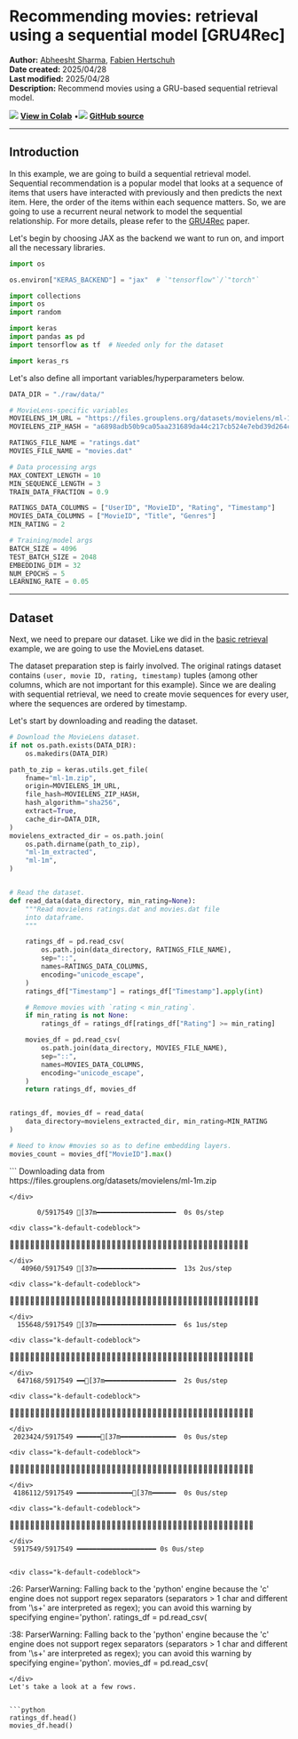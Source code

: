 # Recommending movies: retrieval using a sequential model [GRU4Rec]

**Author:** [Abheesht Sharma](https://github.com/abheesht17/), [Fabien Hertschuh](https://github.com/hertschuh/)<br>
**Date created:** 2025/04/28<br>
**Last modified:** 2025/04/28<br>
**Description:** Recommend movies using a GRU-based sequential retrieval model.


<img class="k-inline-icon" src="https://colab.research.google.com/img/colab_favicon.ico"/> [**View in Colab**](https://colab.research.google.com/github/keras-team/keras-io/blob/master/examples/keras_rs/ipynb/sequential_retrieval.ipynb)  <span class="k-dot">•</span><img class="k-inline-icon" src="https://github.com/favicon.ico"/> [**GitHub source**](https://github.com/keras-team/keras-io/blob/master/examples/keras_rs/sequential_retrieval.py)



---
## Introduction

In this example, we are going to build a sequential retrieval model. Sequential
recommendation is a popular model that looks at a sequence of items that users
have interacted with previously and then predicts the next item. Here, the order
of the items within each sequence matters. So, we are going to use a recurrent
neural network to model the sequential relationship. For more details,
please refer to the [GRU4Rec](https://arxiv.org/abs/1511.06939) paper.

Let's begin by choosing JAX as the backend we want to run on, and import all
the necessary libraries.


```python
import os

os.environ["KERAS_BACKEND"] = "jax"  # `"tensorflow"`/`"torch"`

import collections
import os
import random

import keras
import pandas as pd
import tensorflow as tf  # Needed only for the dataset

import keras_rs
```

Let's also define all important variables/hyperparameters below.


```python
DATA_DIR = "./raw/data/"

# MovieLens-specific variables
MOVIELENS_1M_URL = "https://files.grouplens.org/datasets/movielens/ml-1m.zip"
MOVIELENS_ZIP_HASH = "a6898adb50b9ca05aa231689da44c217cb524e7ebd39d264c56e2832f2c54e20"

RATINGS_FILE_NAME = "ratings.dat"
MOVIES_FILE_NAME = "movies.dat"

# Data processing args
MAX_CONTEXT_LENGTH = 10
MIN_SEQUENCE_LENGTH = 3
TRAIN_DATA_FRACTION = 0.9

RATINGS_DATA_COLUMNS = ["UserID", "MovieID", "Rating", "Timestamp"]
MOVIES_DATA_COLUMNS = ["MovieID", "Title", "Genres"]
MIN_RATING = 2

# Training/model args
BATCH_SIZE = 4096
TEST_BATCH_SIZE = 2048
EMBEDDING_DIM = 32
NUM_EPOCHS = 5
LEARNING_RATE = 0.05
```

---
## Dataset

Next, we need to prepare our dataset. Like we did in the
[basic retrieval](/keras_rs/examples/basic_retrieval/)
example, we are going to use the MovieLens dataset.

The dataset preparation step is fairly involved. The original ratings dataset
contains `(user, movie ID, rating, timestamp)` tuples (among other columns,
which are not important for this example). Since we are dealing with sequential
retrieval, we need to create movie sequences for every user, where the sequences
are ordered by timestamp.

Let's start by downloading and reading the dataset.


```python
# Download the MovieLens dataset.
if not os.path.exists(DATA_DIR):
    os.makedirs(DATA_DIR)

path_to_zip = keras.utils.get_file(
    fname="ml-1m.zip",
    origin=MOVIELENS_1M_URL,
    file_hash=MOVIELENS_ZIP_HASH,
    hash_algorithm="sha256",
    extract=True,
    cache_dir=DATA_DIR,
)
movielens_extracted_dir = os.path.join(
    os.path.dirname(path_to_zip),
    "ml-1m_extracted",
    "ml-1m",
)


# Read the dataset.
def read_data(data_directory, min_rating=None):
    """Read movielens ratings.dat and movies.dat file
    into dataframe.
    """

    ratings_df = pd.read_csv(
        os.path.join(data_directory, RATINGS_FILE_NAME),
        sep="::",
        names=RATINGS_DATA_COLUMNS,
        encoding="unicode_escape",
    )
    ratings_df["Timestamp"] = ratings_df["Timestamp"].apply(int)

    # Remove movies with `rating < min_rating`.
    if min_rating is not None:
        ratings_df = ratings_df[ratings_df["Rating"] >= min_rating]

    movies_df = pd.read_csv(
        os.path.join(data_directory, MOVIES_FILE_NAME),
        sep="::",
        names=MOVIES_DATA_COLUMNS,
        encoding="unicode_escape",
    )
    return ratings_df, movies_df


ratings_df, movies_df = read_data(
    data_directory=movielens_extracted_dir, min_rating=MIN_RATING
)

# Need to know #movies so as to define embedding layers.
movies_count = movies_df["MovieID"].max()
```

<div class="k-default-codeblock">
```
Downloading data from https://files.grouplens.org/datasets/movielens/ml-1m.zip

```
</div>
    
       0/5917549 [37m━━━━━━━━━━━━━━━━━━━━  0s 0s/step

<div class="k-default-codeblock">
```

```
</div>
   40960/5917549 [37m━━━━━━━━━━━━━━━━━━━━  13s 2us/step

<div class="k-default-codeblock">
```

```
</div>
  155648/5917549 [37m━━━━━━━━━━━━━━━━━━━━  6s 1us/step 

<div class="k-default-codeblock">
```

```
</div>
  647168/5917549 ━━[37m━━━━━━━━━━━━━━━━━━  2s 0us/step

<div class="k-default-codeblock">
```

```
</div>
 2023424/5917549 ━━━━━━[37m━━━━━━━━━━━━━━  0s 0us/step

<div class="k-default-codeblock">
```

```
</div>
 4186112/5917549 ━━━━━━━━━━━━━━[37m━━━━━━  0s 0us/step

<div class="k-default-codeblock">
```

```
</div>
 5917549/5917549 ━━━━━━━━━━━━━━━━━━━━ 0s 0us/step


<div class="k-default-codeblock">
```
<ipython-input-3-6fc962858754>:26: ParserWarning: Falling back to the 'python' engine because the 'c' engine does not support regex separators (separators > 1 char and different from '\s+' are interpreted as regex); you can avoid this warning by specifying engine='python'.
  ratings_df = pd.read_csv(

<ipython-input-3-6fc962858754>:38: ParserWarning: Falling back to the 'python' engine because the 'c' engine does not support regex separators (separators > 1 char and different from '\s+' are interpreted as regex); you can avoid this warning by specifying engine='python'.
  movies_df = pd.read_csv(

```
</div>
Let's take a look at a few rows.


```python
ratings_df.head()
movies_df.head()
```





  <div id="df-126ff866-dbfe-4bb5-b3bc-a9c74eac56a8" class="colab-df-container">
    <div>
<style scoped>
    .dataframe tbody tr th:only-of-type {
        vertical-align: middle;
    }

<div class="k-default-codeblock">
```
.dataframe tbody tr th {
    vertical-align: top;
}

.dataframe thead th {
    text-align: right;
}
```
</div>
</style>
<table border="1" class="dataframe">
  <thead>
    <tr style="text-align: right;">
      <th></th>
      <th>MovieID</th>
      <th>Title</th>
      <th>Genres</th>
    </tr>
  </thead>
  <tbody>
    <tr>
      <th>0</th>
      <td>1</td>
      <td>Toy Story (1995)</td>
      <td>Animation|Children's|Comedy</td>
    </tr>
    <tr>
      <th>1</th>
      <td>2</td>
      <td>Jumanji (1995)</td>
      <td>Adventure|Children's|Fantasy</td>
    </tr>
    <tr>
      <th>2</th>
      <td>3</td>
      <td>Grumpier Old Men (1995)</td>
      <td>Comedy|Romance</td>
    </tr>
    <tr>
      <th>3</th>
      <td>4</td>
      <td>Waiting to Exhale (1995)</td>
      <td>Comedy|Drama</td>
    </tr>
    <tr>
      <th>4</th>
      <td>5</td>
      <td>Father of the Bride Part II (1995)</td>
      <td>Comedy</td>
    </tr>
  </tbody>
</table>
</div>
    <div class="colab-df-buttons">

  <div class="colab-df-container">
    <button class="colab-df-convert" onclick="convertToInteractive('df-126ff866-dbfe-4bb5-b3bc-a9c74eac56a8')"
            title="Convert this dataframe to an interactive table."
            style="display:none;">

  <svg xmlns="http://www.w3.org/2000/svg" height="24px" viewBox="0 -960 960 960">
    <path d="M120-120v-720h720v720H120Zm60-500h600v-160H180v160Zm220 220h160v-160H400v160Zm0 220h160v-160H400v160ZM180-400h160v-160H180v160Zm440 0h160v-160H620v160ZM180-180h160v-160H180v160Zm440 0h160v-160H620v160Z"/>
  </svg>
    </button>

  <style>
    .colab-df-container {
      display:flex;
      gap: 12px;
    }

<div class="k-default-codeblock">
```
.colab-df-convert {
  background-color: #E8F0FE;
  border: none;
  border-radius: 50%;
  cursor: pointer;
  display: none;
  fill: #1967D2;
  height: 32px;
  padding: 0 0 0 0;
  width: 32px;
}

.colab-df-convert:hover {
  background-color: #E2EBFA;
  box-shadow: 0px 1px 2px rgba(60, 64, 67, 0.3), 0px 1px 3px 1px rgba(60, 64, 67, 0.15);
  fill: #174EA6;
}

.colab-df-buttons div {
  margin-bottom: 4px;
}

[theme=dark] .colab-df-convert {
  background-color: #3B4455;
  fill: #D2E3FC;
}

[theme=dark] .colab-df-convert:hover {
  background-color: #434B5C;
  box-shadow: 0px 1px 3px 1px rgba(0, 0, 0, 0.15);
  filter: drop-shadow(0px 1px 2px rgba(0, 0, 0, 0.3));
  fill: #FFFFFF;
}
```
</div>
  </style>

<div class="k-default-codeblock">
```
<script>
  const buttonEl =
    document.querySelector('#df-126ff866-dbfe-4bb5-b3bc-a9c74eac56a8 button.colab-df-convert');
  buttonEl.style.display =
    google.colab.kernel.accessAllowed ? 'block' : 'none';

  async function convertToInteractive(key) {
    const element = document.querySelector('#df-126ff866-dbfe-4bb5-b3bc-a9c74eac56a8');
    const dataTable =
      await google.colab.kernel.invokeFunction('convertToInteractive',
                                                [key], {});
    if (!dataTable) return;

    const docLinkHtml = 'Like what you see? Visit the ' +
      '<a target="_blank" href=https://colab.research.google.com/notebooks/data_table.ipynb>data table notebook</a>'
      + ' to learn more about interactive tables.';
    element.innerHTML = '';
    dataTable['output_type'] = 'display_data';
    await google.colab.output.renderOutput(dataTable, element);
    const docLink = document.createElement('div');
    docLink.innerHTML = docLinkHtml;
    element.appendChild(docLink);
  }
</script>
```
</div>
  </div>

<div class="k-default-codeblock">
```
</div>
```
</div>
  </div>




Now that we have read the dataset, let's create sequences of movies
for every user. Here is the function for doing just that.


```python

def get_movie_sequence_per_user(ratings_df):
    """Get movieID sequences for every user."""
    sequences = collections.defaultdict(list)

    for user_id, movie_id, rating, timestamp in ratings_df.values:
        sequences[user_id].append(
            {
                "movie_id": movie_id,
                "timestamp": timestamp,
                "rating": rating,
            }
        )

    # Sort movie sequences by timestamp for every user.
    for user_id, context in sequences.items():
        context.sort(key=lambda x: x["timestamp"])
        sequences[user_id] = context

    return sequences

```

We need to do some filtering and processing before we proceed
with training the model:

1. Form sequences of all lengths up to
   `min(user_sequence_length, MAX_CONTEXT_LENGTH)`. So, every user
   will have multiple sequences corresponding to it.
2. Get labels, i.e., Given a sequence of length `n`, the first
   `n-1` tokens will be fed to the model as input, and the label
   will be the last token.
3. Remove all user sequences with less than `MIN_SEQUENCE_LENGTH`
   movies.
4. Pad all sequences to `MAX_CONTEXT_LENGTH`.


```python

def generate_examples_from_user_sequences(sequences):
    """Generates sequences for all users, with padding, truncation, etc."""

    def generate_examples_from_user_sequence(sequence):
        """Generates examples for a single user sequence."""

        examples = []
        for label_idx in range(1, len(sequence)):
            start_idx = max(0, label_idx - MAX_CONTEXT_LENGTH)
            context = sequence[start_idx:label_idx]

            # Padding
            while len(context) < MAX_CONTEXT_LENGTH:
                context.append(
                    {
                        "movie_id": 0,
                        "timestamp": 0,
                        "rating": 0.0,
                    }
                )

            label_movie_id = int(sequence[label_idx]["movie_id"])
            context_movie_id = [int(movie["movie_id"]) for movie in context]

            examples.append(
                {
                    "context_movie_id": context_movie_id,
                    "label_movie_id": label_movie_id,
                },
            )
        return examples

    all_examples = []
    for sequence in sequences.values():
        if len(sequence) < MIN_SEQUENCE_LENGTH:
            continue

        user_examples = generate_examples_from_user_sequence(sequence)

        all_examples.extend(user_examples)

    return all_examples

```

Let's split the dataset into train and test sets. Also, we need to
change the format of the dataset dictionary so as to enable conversion
to a `tf.data.Dataset` object.


```python
sequences = get_movie_sequence_per_user(ratings_df)
examples = generate_examples_from_user_sequences(sequences)

# Train-test split.
random.shuffle(examples)
split_index = int(TRAIN_DATA_FRACTION * len(examples))
train_examples = examples[:split_index]
test_examples = examples[split_index:]


def list_of_dicts_to_dict_of_lists(list_of_dicts):
    """Convert list of dictionaries to dictionary of lists for
    `tf.data` conversion.
    """
    dict_of_lists = collections.defaultdict(list)
    for dictionary in list_of_dicts:
        for key, value in dictionary.items():
            dict_of_lists[key].append(value)
    return dict_of_lists


train_examples = list_of_dicts_to_dict_of_lists(train_examples)
test_examples = list_of_dicts_to_dict_of_lists(test_examples)

train_ds = tf.data.Dataset.from_tensor_slices(train_examples).map(
    lambda x: (x["context_movie_id"], x["label_movie_id"])
)
test_ds = tf.data.Dataset.from_tensor_slices(test_examples).map(
    lambda x: (x["context_movie_id"], x["label_movie_id"])
)
```

We need to batch our datasets. We also user `cache()` and `prefetch()`
for better performance.


```python
train_ds = train_ds.batch(BATCH_SIZE).cache().prefetch(tf.data.AUTOTUNE)
test_ds = test_ds.batch(TEST_BATCH_SIZE).cache().prefetch(tf.data.AUTOTUNE)
```

Let's print out one batch.


```python
for sample in train_ds.take(1):
    print(sample)
```

<div class="k-default-codeblock">
```
(<tf.Tensor: shape=(4096, 10), dtype=int32, numpy=
array([[1376, 3256,  480, ..., 2013, 2916,  377],
       [ 778,  858,  593, ..., 3897, 3910,    0],
       [ 539, 1517,  329, ...,  313,  490,  225],
       ...,
       [1200, 1097,  260, ...,    0,    0,    0],
       [1892,  648, 1092, ..., 1644, 1590,  427],
       [ 933, 1961, 1249, ..., 2291,  293,  804]], dtype=int32)>, <tf.Tensor: shape=(4096,), dtype=int32, numpy=array([ 380, 3948, 1092, ..., 1748,  908, 1216], dtype=int32)>)

```
</div>
---
## Model and Training

In the basic retrieval example, we used one query tower for the
user, and the candidate tower for the candidate movie. We are
going to use a two-tower architecture here as well. However,
we use the query tower with a Gated Recurrent Unit (GRU) layer
to encode the sequence of historical movies, and keep the same
candidate tower for the candidate movie.

Note: Take a look at how the labels are defined. The label tensor
(of shape `(batch_size, batch_size)`) contains one-hot vectors. The idea
is: for every sample, consider movie IDs corresponding to other samples in
the batch as negatives.


```python

class SequentialRetrievalModel(keras.Model):
    """Create the sequential retrieval model.

    Args:
      movies_count: Total number of unique movies in the dataset.
      embedding_dimension: Output dimension for movie embedding tables.
    """

    def __init__(
        self,
        movies_count,
        embedding_dimension=128,
        **kwargs,
    ):
        super().__init__(**kwargs)
        # Our query tower, simply an embedding table followed by
        # a GRU unit. This encodes sequence of historical movies.
        self.query_model = keras.Sequential(
            [
                keras.layers.Embedding(movies_count + 1, embedding_dimension),
                keras.layers.GRU(embedding_dimension),
            ]
        )

        # Our candidate tower, simply an embedding table.
        self.candidate_model = keras.layers.Embedding(
            movies_count + 1, embedding_dimension
        )

        # The layer that performs the retrieval.
        self.retrieval = keras_rs.layers.BruteForceRetrieval(k=10, return_scores=False)
        self.loss_fn = keras.losses.CategoricalCrossentropy(
            from_logits=True,
        )

    def build(self, input_shape):
        self.query_model.build(input_shape)
        self.candidate_model.build(input_shape)

        # In this case, the candidates are directly the movie embeddings.
        # We take a shortcut and directly reuse the variable.
        self.retrieval.candidate_embeddings = self.candidate_model.embeddings
        self.retrieval.build(input_shape)
        super().build(input_shape)

    def call(self, inputs, training=False):
        query_embeddings = self.query_model(inputs)
        result = {
            "query_embeddings": query_embeddings,
        }

        if not training:
            # Skip the retrieval of top movies during training as the
            # predictions are not used.
            result["predictions"] = self.retrieval(query_embeddings)
        return result

    def compute_loss(self, x, y, y_pred, sample_weight, training=True):
        candidate_id = y
        query_embeddings = y_pred["query_embeddings"]
        candidate_embeddings = self.candidate_model(candidate_id)

        num_queries = keras.ops.shape(query_embeddings)[0]
        num_candidates = keras.ops.shape(candidate_embeddings)[0]

        # One-hot vectors for labels.
        labels = keras.ops.eye(num_queries, num_candidates)

        # Compute the affinity score by multiplying the two embeddings.
        scores = keras.ops.matmul(
            query_embeddings, keras.ops.transpose(candidate_embeddings)
        )

        return self.loss_fn(labels, scores, sample_weight)

```

Let's instantiate, compile and train our model.


```python
model = SequentialRetrievalModel(
    movies_count=movies_count + 1, embedding_dimension=EMBEDDING_DIM
)

# Compile.
model.compile(optimizer=keras.optimizers.AdamW(learning_rate=LEARNING_RATE))

# Train.
model.fit(
    train_ds,
    validation_data=test_ds,
    epochs=NUM_EPOCHS,
)
```

<div class="k-default-codeblock">
```
Epoch 1/5

```
</div>
    
   1/207 [37m━━━━━━━━━━━━━━━━━━━━  8:15 2s/step - loss: 8.3178

<div class="k-default-codeblock">
```

```
</div>
   2/207 [37m━━━━━━━━━━━━━━━━━━━━  3:45 1s/step - loss: 8.3176

<div class="k-default-codeblock">
```

```
</div>
   3/207 [37m━━━━━━━━━━━━━━━━━━━━  1:52 552ms/step - loss: 8.3172

<div class="k-default-codeblock">
```

```
</div>
   4/207 [37m━━━━━━━━━━━━━━━━━━━━  1:15 370ms/step - loss: 8.3162

<div class="k-default-codeblock">
```

```
</div>
  11/207 ━[37m━━━━━━━━━━━━━━━━━━━  22s 116ms/step - loss: 8.2738 

<div class="k-default-codeblock">
```

```
</div>
  12/207 ━[37m━━━━━━━━━━━━━━━━━━━  20s 107ms/step - loss: 8.2634

<div class="k-default-codeblock">
```

```
</div>
  13/207 ━[37m━━━━━━━━━━━━━━━━━━━  19s 98ms/step - loss: 8.2528 

<div class="k-default-codeblock">
```

```
</div>
  20/207 ━[37m━━━━━━━━━━━━━━━━━━━  12s 65ms/step - loss: 8.1734

<div class="k-default-codeblock">
```

```
</div>
  26/207 ━━[37m━━━━━━━━━━━━━━━━━━  9s 52ms/step - loss: 8.1071 

<div class="k-default-codeblock">
```

```
</div>
  27/207 ━━[37m━━━━━━━━━━━━━━━━━━  8s 50ms/step - loss: 8.0966

<div class="k-default-codeblock">
```

```
</div>
  34/207 ━━━[37m━━━━━━━━━━━━━━━━━  7s 41ms/step - loss: 8.0269

<div class="k-default-codeblock">
```

```
</div>
  35/207 ━━━[37m━━━━━━━━━━━━━━━━━  6s 40ms/step - loss: 8.0176

<div class="k-default-codeblock">
```

```
</div>
  43/207 ━━━━[37m━━━━━━━━━━━━━━━━  5s 33ms/step - loss: 7.9480

<div class="k-default-codeblock">
```

```
</div>
  51/207 ━━━━[37m━━━━━━━━━━━━━━━━  4s 29ms/step - loss: 7.8863

<div class="k-default-codeblock">
```

```
</div>
  59/207 ━━━━━[37m━━━━━━━━━━━━━━━  3s 26ms/step - loss: 7.8312

<div class="k-default-codeblock">
```

```
</div>
  67/207 ━━━━━━[37m━━━━━━━━━━━━━━  3s 24ms/step - loss: 7.7818

<div class="k-default-codeblock">
```

```
</div>
  74/207 ━━━━━━━[37m━━━━━━━━━━━━━  2s 22ms/step - loss: 7.7428

<div class="k-default-codeblock">
```

```
</div>
  75/207 ━━━━━━━[37m━━━━━━━━━━━━━  2s 22ms/step - loss: 7.7375

<div class="k-default-codeblock">
```

```
</div>
  81/207 ━━━━━━━[37m━━━━━━━━━━━━━  2s 21ms/step - loss: 7.7069

<div class="k-default-codeblock">
```

```
</div>
  89/207 ━━━━━━━━[37m━━━━━━━━━━━━  2s 20ms/step - loss: 7.6693

<div class="k-default-codeblock">
```

```
</div>
  97/207 ━━━━━━━━━[37m━━━━━━━━━━━  2s 19ms/step - loss: 7.6349

<div class="k-default-codeblock">
```

```
</div>
 105/207 ━━━━━━━━━━[37m━━━━━━━━━━  1s 18ms/step - loss: 7.6032

<div class="k-default-codeblock">
```

```
</div>
 112/207 ━━━━━━━━━━[37m━━━━━━━━━━  1s 17ms/step - loss: 7.5774

<div class="k-default-codeblock">
```

```
</div>
 120/207 ━━━━━━━━━━━[37m━━━━━━━━━  1s 16ms/step - loss: 7.5498

<div class="k-default-codeblock">
```

```
</div>
 128/207 ━━━━━━━━━━━━[37m━━━━━━━━  1s 16ms/step - loss: 7.5242

<div class="k-default-codeblock">
```

```
</div>
 136/207 ━━━━━━━━━━━━━[37m━━━━━━━  1s 15ms/step - loss: 7.5002

<div class="k-default-codeblock">
```

```
</div>
 143/207 ━━━━━━━━━━━━━[37m━━━━━━━  0s 15ms/step - loss: 7.4805

<div class="k-default-codeblock">
```

```
</div>
 150/207 ━━━━━━━━━━━━━━[37m━━━━━━  0s 15ms/step - loss: 7.4618

<div class="k-default-codeblock">
```

```
</div>
 158/207 ━━━━━━━━━━━━━━━[37m━━━━━  0s 14ms/step - loss: 7.4415

<div class="k-default-codeblock">
```

```
</div>
 164/207 ━━━━━━━━━━━━━━━[37m━━━━━  0s 14ms/step - loss: 7.4270

<div class="k-default-codeblock">
```

```
</div>
 171/207 ━━━━━━━━━━━━━━━━[37m━━━━  0s 14ms/step - loss: 7.4109

<div class="k-default-codeblock">
```

```
</div>
 178/207 ━━━━━━━━━━━━━━━━━[37m━━━  0s 14ms/step - loss: 7.3955

<div class="k-default-codeblock">
```

```
</div>
 186/207 ━━━━━━━━━━━━━━━━━[37m━━━  0s 13ms/step - loss: 7.3787

<div class="k-default-codeblock">
```

```
</div>
 194/207 ━━━━━━━━━━━━━━━━━━[37m━━  0s 13ms/step - loss: 7.3628

<div class="k-default-codeblock">
```

```
</div>
 202/207 ━━━━━━━━━━━━━━━━━━━[37m━  0s 13ms/step - loss: 7.3476

<div class="k-default-codeblock">
```

```
</div>
 207/207 ━━━━━━━━━━━━━━━━━━━━ 0s 19ms/step - loss: 7.3385

<div class="k-default-codeblock">
```

```
</div>
 207/207 ━━━━━━━━━━━━━━━━━━━━ 8s 27ms/step - loss: 7.3367 - val_loss: 5.9755


<div class="k-default-codeblock">
```
Epoch 2/5

```
</div>
    
   1/207 [37m━━━━━━━━━━━━━━━━━━━━  3:40 1s/step - loss: 6.6693

    
   2/207 [37m━━━━━━━━━━━━━━━━━━━━  1s 8ms/step - loss: 6.6767 

    
   3/207 [37m━━━━━━━━━━━━━━━━━━━━  1s 8ms/step - loss: 6.6764

    
   4/207 [37m━━━━━━━━━━━━━━━━━━━━  1s 8ms/step - loss: 6.6778

<div class="k-default-codeblock">
```

```
</div>
   7/207 [37m━━━━━━━━━━━━━━━━━━━━  2s 14ms/step - loss: 6.6812

<div class="k-default-codeblock">
```

```
</div>
   8/207 [37m━━━━━━━━━━━━━━━━━━━━  3s 16ms/step - loss: 6.6840
  10/207 [37m━━━━━━━━━━━━━━━━━━━━  2s 12ms/step - loss: 6.6854
   9/207 [37m━━━━━━━━━━━━━━━━━━━━  2s 14ms/step - loss: 6.6834

<div class="k-default-codeblock">
```

```
</div>
  11/207 ━[37m━━━━━━━━━━━━━━━━━━━  4s 22ms/step - loss: 6.6863
  12/207 ━[37m━━━━━━━━━━━━━━━━━━━  3s 20ms/step - loss: 6.6868

<div class="k-default-codeblock">
```

```
</div>
  13/207 ━[37m━━━━━━━━━━━━━━━━━━━  3s 21ms/step - loss: 6.6874

<div class="k-default-codeblock">
```

```
</div>
  14/207 ━[37m━━━━━━━━━━━━━━━━━━━  5s 27ms/step - loss: 6.6878

<div class="k-default-codeblock">
```

```
</div>
  16/207 ━[37m━━━━━━━━━━━━━━━━━━━  4s 25ms/step - loss: 6.6883

<div class="k-default-codeblock">
```

```
</div>
  15/207 ━[37m━━━━━━━━━━━━━━━━━━━  5s 26ms/step - loss: 6.6881

<div class="k-default-codeblock">
```

```
</div>
  19/207 ━[37m━━━━━━━━━━━━━━━━━━━  4s 25ms/step - loss: 6.6885
  17/207 ━[37m━━━━━━━━━━━━━━━━━━━  5s 28ms/step - loss: 6.6884

<div class="k-default-codeblock">
```

```
</div>
  18/207 ━[37m━━━━━━━━━━━━━━━━━━━  5s 27ms/step - loss: 6.6885

<div class="k-default-codeblock">
```

```
</div>
  22/207 ━━[37m━━━━━━━━━━━━━━━━━━  4s 27ms/step - loss: 6.6877

<div class="k-default-codeblock">
```

```
</div>
  20/207 ━[37m━━━━━━━━━━━━━━━━━━━  5s 30ms/step - loss: 6.6875
  23/207 ━━[37m━━━━━━━━━━━━━━━━━━  4s 26ms/step - loss: 6.6869
  21/207 ━━[37m━━━━━━━━━━━━━━━━━━  5s 28ms/step - loss: 6.6876

<div class="k-default-codeblock">
```

```
</div>
  24/207 ━━[37m━━━━━━━━━━━━━━━━━━  5s 29ms/step - loss: 6.6863

<div class="k-default-codeblock">
```

```
</div>
  25/207 ━━[37m━━━━━━━━━━━━━━━━━━  5s 28ms/step - loss: 6.6865

<div class="k-default-codeblock">
```

```
</div>
  26/207 ━━[37m━━━━━━━━━━━━━━━━━━  4s 27ms/step - loss: 6.6859

<div class="k-default-codeblock">
```

```
</div>
  28/207 ━━[37m━━━━━━━━━━━━━━━━━━  5s 29ms/step - loss: 6.6854
  31/207 ━━[37m━━━━━━━━━━━━━━━━━━  4s 26ms/step - loss: 6.6840

<div class="k-default-codeblock">
```

```
</div>
  27/207 ━━[37m━━━━━━━━━━━━━━━━━━  5s 30ms/step - loss: 6.6850
  30/207 ━━[37m━━━━━━━━━━━━━━━━━━  4s 27ms/step - loss: 6.6843
  29/207 ━━[37m━━━━━━━━━━━━━━━━━━  4s 28ms/step - loss: 6.6852
  32/207 ━━━[37m━━━━━━━━━━━━━━━━━  4s 26ms/step - loss: 6.6837

<div class="k-default-codeblock">
```

```
</div>
  34/207 ━━━[37m━━━━━━━━━━━━━━━━━  4s 27ms/step - loss: 6.6832

<div class="k-default-codeblock">
```

```
</div>
  33/207 ━━━[37m━━━━━━━━━━━━━━━━━  4s 28ms/step - loss: 6.6835

<div class="k-default-codeblock">
```

```
</div>
  36/207 ━━━[37m━━━━━━━━━━━━━━━━━  4s 28ms/step - loss: 6.6820

<div class="k-default-codeblock">
```

```
</div>
  38/207 ━━━[37m━━━━━━━━━━━━━━━━━  4s 27ms/step - loss: 6.6815
  35/207 ━━━[37m━━━━━━━━━━━━━━━━━  5s 29ms/step - loss: 6.6813
  37/207 ━━━[37m━━━━━━━━━━━━━━━━━  4s 28ms/step - loss: 6.6823
  40/207 ━━━[37m━━━━━━━━━━━━━━━━━  4s 26ms/step - loss: 6.6801
  39/207 ━━━[37m━━━━━━━━━━━━━━━━━  4s 26ms/step - loss: 6.6803

<div class="k-default-codeblock">
```

```
</div>
  42/207 ━━━━[37m━━━━━━━━━━━━━━━━  4s 27ms/step - loss: 6.6796
  46/207 ━━━━[37m━━━━━━━━━━━━━━━━  3s 25ms/step - loss: 6.6785
  45/207 ━━━━[37m━━━━━━━━━━━━━━━━  4s 25ms/step - loss: 6.6787
  44/207 ━━━━[37m━━━━━━━━━━━━━━━━  4s 26ms/step - loss: 6.6780
  43/207 ━━━━[37m━━━━━━━━━━━━━━━━  4s 27ms/step - loss: 6.6782
  41/207 ━━━[37m━━━━━━━━━━━━━━━━━  4s 28ms/step - loss: 6.6798

<div class="k-default-codeblock">
```

```
</div>
 138/207 ━━━━━━━━━━━━━[37m━━━━━━━  0s 8ms/step - loss: 6.6455 

<div class="k-default-codeblock">
```

```
</div>
 133/207 ━━━━━━━━━━━━[37m━━━━━━━━  0s 9ms/step - loss: 6.6460
 137/207 ━━━━━━━━━━━━━[37m━━━━━━━  0s 9ms/step - loss: 6.6456

<div class="k-default-codeblock">
```

```
</div>
 139/207 ━━━━━━━━━━━━━[37m━━━━━━━  0s 8ms/step - loss: 6.6453

<div class="k-default-codeblock">
```

```
</div>
 135/207 ━━━━━━━━━━━━━[37m━━━━━━━  0s 9ms/step - loss: 6.6451

<div class="k-default-codeblock">
```

```
</div>
 136/207 ━━━━━━━━━━━━━[37m━━━━━━━  0s 9ms/step - loss: 6.6452

<div class="k-default-codeblock">
```

```
</div>
 207/207 ━━━━━━━━━━━━━━━━━━━━ 0s 7ms/step - loss: 6.6302

<div class="k-default-codeblock">
```

```
</div>
 207/207 ━━━━━━━━━━━━━━━━━━━━ 3s 8ms/step - loss: 6.6301 - val_loss: 5.9181


<div class="k-default-codeblock">
```
Epoch 3/5

```
</div>
    
   1/207 [37m━━━━━━━━━━━━━━━━━━━━  2s 12ms/step - loss: 6.5585

    
   2/207 [37m━━━━━━━━━━━━━━━━━━━━  0s 5ms/step - loss: 6.5668 

<div class="k-default-codeblock">
```

```
</div>
  12/207 ━[37m━━━━━━━━━━━━━━━━━━━  0s 5ms/step - loss: 6.5732

<div class="k-default-codeblock">
```

```
</div>
  13/207 ━[37m━━━━━━━━━━━━━━━━━━━  0s 5ms/step - loss: 6.5741

<div class="k-default-codeblock">
```

```
</div>
  14/207 ━[37m━━━━━━━━━━━━━━━━━━━  0s 5ms/step - loss: 6.5747

<div class="k-default-codeblock">
```

```
</div>
  15/207 ━[37m━━━━━━━━━━━━━━━━━━━  0s 5ms/step - loss: 6.5752

<div class="k-default-codeblock">
```

```
</div>
  16/207 ━[37m━━━━━━━━━━━━━━━━━━━  0s 5ms/step - loss: 6.5756

<div class="k-default-codeblock">
```

```
</div>
  17/207 ━[37m━━━━━━━━━━━━━━━━━━━  0s 5ms/step - loss: 6.5760

<div class="k-default-codeblock">
```

```
</div>
  21/207 ━━[37m━━━━━━━━━━━━━━━━━━  1s 6ms/step - loss: 6.5767
  20/207 ━[37m━━━━━━━━━━━━━━━━━━━  1s 7ms/step - loss: 6.5767

<div class="k-default-codeblock">
```

```
</div>
  26/207 ━━[37m━━━━━━━━━━━━━━━━━━  0s 5ms/step - loss: 6.5763
  27/207 ━━[37m━━━━━━━━━━━━━━━━━━  0s 5ms/step - loss: 6.5762

<div class="k-default-codeblock">
```

```
</div>
  25/207 ━━[37m━━━━━━━━━━━━━━━━━━  0s 5ms/step - loss: 6.5764

<div class="k-default-codeblock">
```

```
</div>
  28/207 ━━[37m━━━━━━━━━━━━━━━━━━  1s 7ms/step - loss: 6.5761
  31/207 ━━[37m━━━━━━━━━━━━━━━━━━  1s 6ms/step - loss: 6.5756
  29/207 ━━[37m━━━━━━━━━━━━━━━━━━  1s 7ms/step - loss: 6.5759

<div class="k-default-codeblock">
```

```
</div>
  32/207 ━━━[37m━━━━━━━━━━━━━━━━━  1s 9ms/step - loss: 6.5754

<div class="k-default-codeblock">
```

```
</div>
  33/207 ━━━[37m━━━━━━━━━━━━━━━━━  1s 9ms/step - loss: 6.5749

<div class="k-default-codeblock">
```

```
</div>
  30/207 ━━[37m━━━━━━━━━━━━━━━━━━  1s 10ms/step - loss: 6.5753

<div class="k-default-codeblock">
```

```
</div>
  36/207 ━━━[37m━━━━━━━━━━━━━━━━━  1s 11ms/step - loss: 6.5745

<div class="k-default-codeblock">
```

```
</div>
  35/207 ━━━[37m━━━━━━━━━━━━━━━━━  1s 11ms/step - loss: 6.5746

<div class="k-default-codeblock">
```

```
</div>
  37/207 ━━━[37m━━━━━━━━━━━━━━━━━  1s 11ms/step - loss: 6.5743
  34/207 ━━━[37m━━━━━━━━━━━━━━━━━  2s 12ms/step - loss: 6.5748

<div class="k-default-codeblock">
```

```
</div>
  40/207 ━━━[37m━━━━━━━━━━━━━━━━━  2s 13ms/step - loss: 6.5739
  39/207 ━━━[37m━━━━━━━━━━━━━━━━━  2s 13ms/step - loss: 6.5737

<div class="k-default-codeblock">
```

```
</div>
  38/207 ━━━[37m━━━━━━━━━━━━━━━━━  2s 14ms/step - loss: 6.5736

<div class="k-default-codeblock">
```

```
</div>
  42/207 ━━━━[37m━━━━━━━━━━━━━━━━  2s 13ms/step - loss: 6.5728
  43/207 ━━━━[37m━━━━━━━━━━━━━━━━  2s 12ms/step - loss: 6.5729
  41/207 ━━━[37m━━━━━━━━━━━━━━━━━  2s 13ms/step - loss: 6.5732

<div class="k-default-codeblock">
```

```
</div>
  45/207 ━━━━[37m━━━━━━━━━━━━━━━━  2s 14ms/step - loss: 6.5723
  44/207 ━━━━[37m━━━━━━━━━━━━━━━━  2s 15ms/step - loss: 6.5725
  46/207 ━━━━[37m━━━━━━━━━━━━━━━━  2s 14ms/step - loss: 6.5722
  48/207 ━━━━[37m━━━━━━━━━━━━━━━━  2s 13ms/step - loss: 6.5719
  49/207 ━━━━[37m━━━━━━━━━━━━━━━━  2s 13ms/step - loss: 6.5718

<div class="k-default-codeblock">
```

```
</div>
  47/207 ━━━━[37m━━━━━━━━━━━━━━━━  2s 16ms/step - loss: 6.5717

<div class="k-default-codeblock">
```

```
</div>
  50/207 ━━━━[37m━━━━━━━━━━━━━━━━  2s 17ms/step - loss: 6.5700
  53/207 ━━━━━[37m━━━━━━━━━━━━━━━  2s 16ms/step - loss: 6.5702

<div class="k-default-codeblock">
```

```
</div>
  54/207 ━━━━━[37m━━━━━━━━━━━━━━━  2s 16ms/step - loss: 6.5704
  52/207 ━━━━━[37m━━━━━━━━━━━━━━━  2s 17ms/step - loss: 6.5701
  51/207 ━━━━[37m━━━━━━━━━━━━━━━━  2s 17ms/step - loss: 6.5710
  55/207 ━━━━━[37m━━━━━━━━━━━━━━━  2s 16ms/step - loss: 6.5692

<div class="k-default-codeblock">
```

```
</div>
  56/207 ━━━━━[37m━━━━━━━━━━━━━━━  2s 18ms/step - loss: 6.5690

<div class="k-default-codeblock">
```

```
</div>
  59/207 ━━━━━[37m━━━━━━━━━━━━━━━  2s 17ms/step - loss: 6.5686
  60/207 ━━━━━[37m━━━━━━━━━━━━━━━  2s 16ms/step - loss: 6.5676
  61/207 ━━━━━[37m━━━━━━━━━━━━━━━  2s 16ms/step - loss: 6.5677
  58/207 ━━━━━[37m━━━━━━━━━━━━━━━  2s 17ms/step - loss: 6.5684
  57/207 ━━━━━[37m━━━━━━━━━━━━━━━  2s 17ms/step - loss: 6.5683

<div class="k-default-codeblock">
```

```
</div>
  65/207 ━━━━━━[37m━━━━━━━━━━━━━━  2s 17ms/step - loss: 6.5667
  63/207 ━━━━━━[37m━━━━━━━━━━━━━━  2s 17ms/step - loss: 6.5672
  67/207 ━━━━━━[37m━━━━━━━━━━━━━━  2s 16ms/step - loss: 6.5662
  62/207 ━━━━━[37m━━━━━━━━━━━━━━━  2s 18ms/step - loss: 6.5673
  64/207 ━━━━━━[37m━━━━━━━━━━━━━━  2s 17ms/step - loss: 6.5665

<div class="k-default-codeblock">
```

```
</div>
  66/207 ━━━━━━[37m━━━━━━━━━━━━━━  2s 17ms/step - loss: 6.5668

<div class="k-default-codeblock">
```

```
</div>
 207/207 ━━━━━━━━━━━━━━━━━━━━ 0s 6ms/step - loss: 6.5433 

<div class="k-default-codeblock">
```

```
</div>
 207/207 ━━━━━━━━━━━━━━━━━━━━ 1s 7ms/step - loss: 6.5432 - val_loss: 5.9228


<div class="k-default-codeblock">
```
Epoch 4/5

```
</div>
    
   1/207 [37m━━━━━━━━━━━━━━━━━━━━  1s 10ms/step - loss: 6.5296

    
   2/207 [37m━━━━━━━━━━━━━━━━━━━━  0s 5ms/step - loss: 6.5367 

    
   3/207 [37m━━━━━━━━━━━━━━━━━━━━  1s 5ms/step - loss: 6.5322

<div class="k-default-codeblock">
```

```
</div>
  13/207 ━[37m━━━━━━━━━━━━━━━━━━━  0s 5ms/step - loss: 6.5366

<div class="k-default-codeblock">
```

```
</div>
  14/207 ━[37m━━━━━━━━━━━━━━━━━━━  0s 5ms/step - loss: 6.5372

<div class="k-default-codeblock">
```

```
</div>
  15/207 ━[37m━━━━━━━━━━━━━━━━━━━  0s 5ms/step - loss: 6.5376

<div class="k-default-codeblock">
```

```
</div>
  16/207 ━[37m━━━━━━━━━━━━━━━━━━━  0s 5ms/step - loss: 6.5379

<div class="k-default-codeblock">
```

```
</div>
  17/207 ━[37m━━━━━━━━━━━━━━━━━━━  0s 5ms/step - loss: 6.5381

<div class="k-default-codeblock">
```

```
</div>
  18/207 ━[37m━━━━━━━━━━━━━━━━━━━  0s 5ms/step - loss: 6.5383

<div class="k-default-codeblock">
```

```
</div>
  22/207 ━━[37m━━━━━━━━━━━━━━━━━━  1s 10ms/step - loss: 6.5381

<div class="k-default-codeblock">
```

```
</div>
  23/207 ━━[37m━━━━━━━━━━━━━━━━━━  1s 9ms/step - loss: 6.5382 
  20/207 ━[37m━━━━━━━━━━━━━━━━━━━  1s 11ms/step - loss: 6.5383
  21/207 ━━[37m━━━━━━━━━━━━━━━━━━  1s 10ms/step - loss: 6.5383
  19/207 ━[37m━━━━━━━━━━━━━━━━━━━  2s 11ms/step - loss: 6.5382

<div class="k-default-codeblock">
```

```
</div>
  24/207 ━━[37m━━━━━━━━━━━━━━━━━━  2s 14ms/step - loss: 6.5380
  25/207 ━━[37m━━━━━━━━━━━━━━━━━━  2s 13ms/step - loss: 6.5379

<div class="k-default-codeblock">
```

```
</div>
  26/207 ━━[37m━━━━━━━━━━━━━━━━━━  3s 17ms/step - loss: 6.5378

<div class="k-default-codeblock">
```

```
</div>
  28/207 ━━[37m━━━━━━━━━━━━━━━━━━  2s 16ms/step - loss: 6.5376
  29/207 ━━[37m━━━━━━━━━━━━━━━━━━  2s 15ms/step - loss: 6.5375
  27/207 ━━[37m━━━━━━━━━━━━━━━━━━  2s 16ms/step - loss: 6.5374

<div class="k-default-codeblock">
```

```
</div>
  30/207 ━━[37m━━━━━━━━━━━━━━━━━━  3s 18ms/step - loss: 6.5367
  31/207 ━━[37m━━━━━━━━━━━━━━━━━━  3s 18ms/step - loss: 6.5368

<div class="k-default-codeblock">
```

```
</div>
  32/207 ━━━[37m━━━━━━━━━━━━━━━━━  3s 17ms/step - loss: 6.5365

<div class="k-default-codeblock">
```

```
</div>
  33/207 ━━━[37m━━━━━━━━━━━━━━━━━  3s 20ms/step - loss: 6.5364
  34/207 ━━━[37m━━━━━━━━━━━━━━━━━  3s 19ms/step - loss: 6.5363
  35/207 ━━━[37m━━━━━━━━━━━━━━━━━  3s 19ms/step - loss: 6.5361

<div class="k-default-codeblock">
```

```
</div>
  37/207 ━━━[37m━━━━━━━━━━━━━━━━━  3s 21ms/step - loss: 6.5358

<div class="k-default-codeblock">
```

```
</div>
  38/207 ━━━[37m━━━━━━━━━━━━━━━━━  3s 20ms/step - loss: 6.5357
  36/207 ━━━[37m━━━━━━━━━━━━━━━━━  3s 21ms/step - loss: 6.5360

<div class="k-default-codeblock">
```

```
</div>
  41/207 ━━━[37m━━━━━━━━━━━━━━━━━  3s 22ms/step - loss: 6.5350

<div class="k-default-codeblock">
```

```
</div>
  40/207 ━━━[37m━━━━━━━━━━━━━━━━━  3s 22ms/step - loss: 6.5349
  39/207 ━━━[37m━━━━━━━━━━━━━━━━━  3s 23ms/step - loss: 6.5348
  42/207 ━━━━[37m━━━━━━━━━━━━━━━━  3s 21ms/step - loss: 6.5351

<div class="k-default-codeblock">
```

```
</div>
  46/207 ━━━━[37m━━━━━━━━━━━━━━━━  3s 24ms/step - loss: 6.5339

<div class="k-default-codeblock">
```

```
</div>
  44/207 ━━━━[37m━━━━━━━━━━━━━━━━  3s 23ms/step - loss: 6.5342

<div class="k-default-codeblock">
```

```
</div>
  43/207 ━━━━[37m━━━━━━━━━━━━━━━━  3s 23ms/step - loss: 6.5343
  45/207 ━━━━[37m━━━━━━━━━━━━━━━━  3s 24ms/step - loss: 6.5340
  47/207 ━━━━[37m━━━━━━━━━━━━━━━━  3s 23ms/step - loss: 6.5338
  48/207 ━━━━[37m━━━━━━━━━━━━━━━━  3s 23ms/step - loss: 6.5337

<div class="k-default-codeblock">
```

```
</div>
 207/207 ━━━━━━━━━━━━━━━━━━━━ 1s 6ms/step - loss: 6.5098 - val_loss: 5.9328


<div class="k-default-codeblock">
```
Epoch 5/5

```
</div>
    
   1/207 [37m━━━━━━━━━━━━━━━━━━━━  1s 9ms/step - loss: 6.5103

    
   2/207 [37m━━━━━━━━━━━━━━━━━━━━  1s 5ms/step - loss: 6.5125

    
   3/207 [37m━━━━━━━━━━━━━━━━━━━━  1s 5ms/step - loss: 6.5053

<div class="k-default-codeblock">
```

```
</div>
  14/207 ━[37m━━━━━━━━━━━━━━━━━━━  0s 5ms/step - loss: 6.5092

<div class="k-default-codeblock">
```

```
</div>
  12/207 ━[37m━━━━━━━━━━━━━━━━━━━  1s 6ms/step - loss: 6.5100
  13/207 ━[37m━━━━━━━━━━━━━━━━━━━  1s 6ms/step - loss: 6.5097

<div class="k-default-codeblock">
```

```
</div>
  15/207 ━[37m━━━━━━━━━━━━━━━━━━━  0s 5ms/step - loss: 6.5108

<div class="k-default-codeblock">
```

```
</div>
  16/207 ━[37m━━━━━━━━━━━━━━━━━━━  0s 5ms/step - loss: 6.5109

<div class="k-default-codeblock">
```

```
</div>
  17/207 ━[37m━━━━━━━━━━━━━━━━━━━  0s 5ms/step - loss: 6.5111

<div class="k-default-codeblock">
```

```
</div>
  18/207 ━[37m━━━━━━━━━━━━━━━━━━━  2s 11ms/step - loss: 6.5111
  19/207 ━[37m━━━━━━━━━━━━━━━━━━━  2s 11ms/step - loss: 6.5112

<div class="k-default-codeblock">
```

```
</div>
  21/207 ━━[37m━━━━━━━━━━━━━━━━━━  1s 10ms/step - loss: 6.5111
  22/207 ━━[37m━━━━━━━━━━━━━━━━━━  1s 9ms/step - loss: 6.5110 
  20/207 ━[37m━━━━━━━━━━━━━━━━━━━  1s 10ms/step - loss: 6.5113

<div class="k-default-codeblock">
```

```
</div>
  23/207 ━━[37m━━━━━━━━━━━━━━━━━━  2s 14ms/step - loss: 6.5112

<div class="k-default-codeblock">
```

```
</div>
  24/207 ━━[37m━━━━━━━━━━━━━━━━━━  2s 13ms/step - loss: 6.5111

<div class="k-default-codeblock">
```

```
</div>
  25/207 ━━[37m━━━━━━━━━━━━━━━━━━  3s 17ms/step - loss: 6.5108

<div class="k-default-codeblock">
```

```
</div>
  28/207 ━━[37m━━━━━━━━━━━━━━━━━━  2s 15ms/step - loss: 6.5109
  27/207 ━━[37m━━━━━━━━━━━━━━━━━━  2s 16ms/step - loss: 6.5108

<div class="k-default-codeblock">
```

```
</div>
  26/207 ━━[37m━━━━━━━━━━━━━━━━━━  2s 16ms/step - loss: 6.5110
  29/207 ━━[37m━━━━━━━━━━━━━━━━━━  2s 15ms/step - loss: 6.5105

<div class="k-default-codeblock">
```

```
</div>
  30/207 ━━[37m━━━━━━━━━━━━━━━━━━  3s 18ms/step - loss: 6.5104

<div class="k-default-codeblock">
```

```
</div>
  33/207 ━━━[37m━━━━━━━━━━━━━━━━━  3s 20ms/step - loss: 6.5100

<div class="k-default-codeblock">
```

```
</div>
  32/207 ━━━[37m━━━━━━━━━━━━━━━━━  3s 20ms/step - loss: 6.5099

<div class="k-default-codeblock">
```

```
</div>
  31/207 ━━[37m━━━━━━━━━━━━━━━━━━  3s 21ms/step - loss: 6.5104
  35/207 ━━━[37m━━━━━━━━━━━━━━━━━  3s 19ms/step - loss: 6.5101
  34/207 ━━━[37m━━━━━━━━━━━━━━━━━  3s 19ms/step - loss: 6.5098

<div class="k-default-codeblock">
```

```
</div>
  36/207 ━━━[37m━━━━━━━━━━━━━━━━━  3s 21ms/step - loss: 6.5097

<div class="k-default-codeblock">
```

```
</div>
  37/207 ━━━[37m━━━━━━━━━━━━━━━━━  3s 21ms/step - loss: 6.5096

<div class="k-default-codeblock">
```

```
</div>
  39/207 ━━━[37m━━━━━━━━━━━━━━━━━  3s 22ms/step - loss: 6.5094

<div class="k-default-codeblock">
```

```
</div>
  42/207 ━━━━[37m━━━━━━━━━━━━━━━━  3s 21ms/step - loss: 6.5089
  41/207 ━━━[37m━━━━━━━━━━━━━━━━━  3s 21ms/step - loss: 6.5091
  38/207 ━━━[37m━━━━━━━━━━━━━━━━━  3s 23ms/step - loss: 6.5094
  40/207 ━━━[37m━━━━━━━━━━━━━━━━━  3s 22ms/step - loss: 6.5090

<div class="k-default-codeblock">
```

```
</div>
  43/207 ━━━━[37m━━━━━━━━━━━━━━━━  3s 23ms/step - loss: 6.5088
  44/207 ━━━━[37m━━━━━━━━━━━━━━━━  3s 23ms/step - loss: 6.5087

<div class="k-default-codeblock">
```

```
</div>
  47/207 ━━━━[37m━━━━━━━━━━━━━━━━  3s 21ms/step - loss: 6.5084
  45/207 ━━━━[37m━━━━━━━━━━━━━━━━  3s 22ms/step - loss: 6.5083
  46/207 ━━━━[37m━━━━━━━━━━━━━━━━  3s 22ms/step - loss: 6.5084

<div class="k-default-codeblock">
```

```
</div>
  48/207 ━━━━[37m━━━━━━━━━━━━━━━━  3s 23ms/step - loss: 6.5081

<div class="k-default-codeblock">
```

```
</div>
  49/207 ━━━━[37m━━━━━━━━━━━━━━━━  3s 22ms/step - loss: 6.5080

<div class="k-default-codeblock">
```

```
</div>
  52/207 ━━━━━[37m━━━━━━━━━━━━━━━  3s 21ms/step - loss: 6.5071
  51/207 ━━━━[37m━━━━━━━━━━━━━━━━  3s 22ms/step - loss: 6.5077
  53/207 ━━━━━[37m━━━━━━━━━━━━━━━  3s 21ms/step - loss: 6.5075
  50/207 ━━━━[37m━━━━━━━━━━━━━━━━  3s 22ms/step - loss: 6.5074

<div class="k-default-codeblock">
```

```
</div>
 207/207 ━━━━━━━━━━━━━━━━━━━━ 0s 6ms/step - loss: 6.4877 

<div class="k-default-codeblock">
```

```
</div>
 207/207 ━━━━━━━━━━━━━━━━━━━━ 1s 7ms/step - loss: 6.4877 - val_loss: 5.9661





<div class="k-default-codeblock">
```
<keras.src.callbacks.history.History at 0x7dd34046ae10>

```
</div>
---
## Making predictions

Now that we have a model, we would like to be able to make predictions.

So far, we have only handled movies by id. Now is the time to create a mapping
keyed by movie IDs to be able to surface the titles.


```python
movie_id_to_movie_title = dict(zip(movies_df["MovieID"], movies_df["Title"]))
movie_id_to_movie_title[0] = ""  # Because id 0 is not in the dataset.
```

We then simply use the Keras `model.predict()` method. Under the hood, it calls
the `BruteForceRetrieval` layer to perform the actual retrieval.

Note that this model can retrieve movies already watched by the user. We could
easily add logic to remove them if that is desirable.


```python
print("\n==> Movies the user has watched:")
movie_sequence = test_ds.unbatch().take(1)
for element in movie_sequence:
    for movie_id in element[0][:-1]:
        print(movie_id_to_movie_title[movie_id.numpy()], end=", ")
    print(movie_id_to_movie_title[element[0][-1].numpy()])

predictions = model.predict(movie_sequence.batch(1))
predictions = keras.ops.convert_to_numpy(predictions["predictions"])

print("\n==> Recommended movies for the above sequence:")
for movie_id in predictions[0]:
    print(movie_id_to_movie_title[movie_id])
```

    
<div class="k-default-codeblock">
```
==> Movies the user has watched:
Davy Crockett, King of the Wild Frontier (1955), Glen or Glenda (1953), Killer's Kiss (1955), Tingler, The (1959), Plan 9 from Outer Space (1958), Greatest Show on Earth, The (1952), Mummy, The (1959), To Kill a Mockingbird (1962), Two Thousand Maniacs! (1964), Spartacus (1960)

```
</div>
    
<div class="k-default-codeblock">
```
  1/Unknown  0s 252ms/step


```
</div>
 1/1 ━━━━━━━━━━━━━━━━━━━━ 0s 254ms/step


    
<div class="k-default-codeblock">
```
==> Recommended movies for the above sequence:
Brain That Wouldn't Die, The (1962)
Male and Female (1919)
Faces (1968)
Blowup (1966)
Lonely Are the Brave (1962)
Killing of Sister George, The (1968)
Spirits of the Dead (Tre Passi nel Delirio) (1968)
Tomb of Ligeia, The (1965)
Alvarez Kelly (1966)
If.... (1968)

/usr/local/lib/python3.11/dist-packages/keras/src/trainers/epoch_iterator.py:151: UserWarning: Your input ran out of data; interrupting training. Make sure that your dataset or generator can generate at least `steps_per_epoch * epochs` batches. You may need to use the `.repeat()` function when building your dataset.
  self._interrupted_warning()

```
</div>